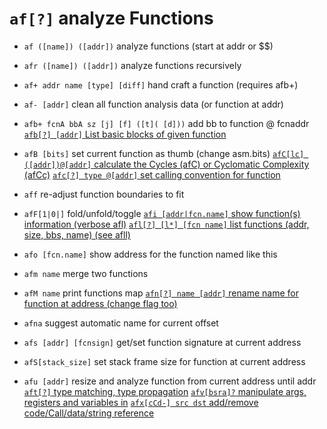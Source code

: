 <!-- TITLE: af -->

#  `af[?]`   analyze Functions

- `af ([name]) ([addr])`   analyze functions (start at addr or $$)

- `afr ([name]) ([addr])`   analyze functions recursively

- `af+ addr name [type] [diff]`   hand craft a function (requires afb+)

- `af- [addr]`   clean all function analysis data (or function at addr)
- `afb+ fcnA bbA sz [j] [f] ([t]( [d]))`   add bb to function @ fcnaddr
[ `afb[?] [addr]`   List basic blocks of given function](/options/a/af/afb)
- `afB [bits]`   set current function as thumb (change asm.bits)
[ `afC[lc] ([addr])@[addr]`   calculate the Cycles (afC) or Cyclomatic Complexity (afCc)](/options/a/af/afC)
[ `afc[?] type @[addr]`   set calling convention for function](/options/a/af/af_small_c)

- `aff`   re-adjust function boundaries to fit

- `afF[1|0|]`   fold/unfold/toggle
[ `afi [addr|fcn.name]`   show function(s) information (verbose afl)](/options/a/af/afi)
[ `afl[?] [l*] [fcn name]`   list functions (addr, size, bbs, name) (see afll)](/options/a/af/afl)

- `afo [fcn.name]`   show address for the function named like this

- `afm name`   merge two functions


- `afM name`   print functions map
[ `afn[?] name [addr]`   rename name for function at address (change flag too)](/options/a/af/afn)

- `afna`   suggest automatic name for current offset
- `afs [addr] [fcnsign]`   get/set function signature at current address
- `afS[stack_size]`   set stack frame size for function at current address
- `afu [addr]`   resize and analyze function from current address until addr
[ `aft[?]`   type matching, type propagation](./aft-type-matching-type-propagation-300ded28-0008-4c98-9e60-afb50f80bee1.md)
[ `afv[bsra]?`   manipulate args, registers and variables in](./afv-bsra-manipulate-args-registers-and-variables-in-ec2e1b96-8f41-4fe1-8d9d-7a124cec6133.md)
[ `afx[cCd-] src dst`   add/remove code/Call/data/string reference](./afx-cCd-src-dst-add-remove-code-Call-data-string-reference-b61b2a06-a498-42e7-a0c2-ccd14afe7940.md)